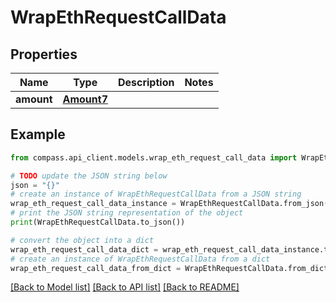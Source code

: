 # WrapEthRequestCallData


## Properties

Name | Type | Description | Notes
------------ | ------------- | ------------- | -------------
**amount** | [**Amount7**](Amount7.md) |  | 

## Example

```python
from compass.api_client.models.wrap_eth_request_call_data import WrapEthRequestCallData

# TODO update the JSON string below
json = "{}"
# create an instance of WrapEthRequestCallData from a JSON string
wrap_eth_request_call_data_instance = WrapEthRequestCallData.from_json(json)
# print the JSON string representation of the object
print(WrapEthRequestCallData.to_json())

# convert the object into a dict
wrap_eth_request_call_data_dict = wrap_eth_request_call_data_instance.to_dict()
# create an instance of WrapEthRequestCallData from a dict
wrap_eth_request_call_data_from_dict = WrapEthRequestCallData.from_dict(wrap_eth_request_call_data_dict)
```
[[Back to Model list]](../README.md#documentation-for-models) [[Back to API list]](../README.md#documentation-for-api-endpoints) [[Back to README]](../README.md)


